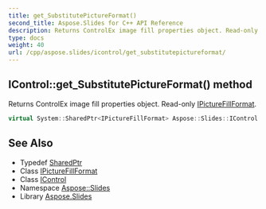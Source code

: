 ```yaml
---
title: get_SubstitutePictureFormat()
second_title: Aspose.Slides for C++ API Reference
description: Returns ControlEx image fill properties object. Read-only IPictureFillFormat.
type: docs
weight: 40
url: /cpp/aspose.slides/icontrol/get_substitutepictureformat/
---
```

## IControl::get_SubstitutePictureFormat() method


Returns ControlEx image fill properties object. Read-only [IPictureFillFormat](../../ipicturefillformat/).

```cpp
virtual System::SharedPtr<IPictureFillFormat> Aspose::Slides::IControl::get_SubstitutePictureFormat()=0
```

## See Also

* Typedef [SharedPtr](../../system/sharedptr/)
* Class [IPictureFillFormat](../ipicturefillformat/)
* Class [IControl](./)
* Namespace [Aspose::Slides](../)
* Library [Aspose.Slides](../../)